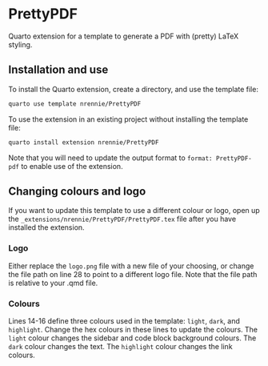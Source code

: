 # PrettyPDF

Quarto extension for a template to generate a PDF with (pretty) LaTeX styling.

## Installation and use

To install the Quarto extension, create a directory, and use the template file:

``` bash
quarto use template nrennie/PrettyPDF
```

To use the extension in an existing project without installing the template file:

``` bash
quarto install extension nrennie/PrettyPDF
```
Note that you will need to update the output format to `format: PrettyPDF-pdf` to enable use of the extension.

## Changing colours and logo

If you want to update this template to use a different colour or logo, open up the `_extensions/nrennie/PrettyPDF/PrettyPDF.tex` file after you have installed the extension.

### Logo

Either replace the `logo.png` file with a new file of your choosing, or change the file path on line 28 to point to a different logo file. Note that the file path is relative to your .qmd file.

### Colours

Lines 14-16 define three colours used in the template: `light`, `dark`, and `highlight`. Change the hex colours in these lines to update the colours. The `light` colour changes the sidebar and code block background colours. The `dark` colour changes the text. The `highlight` colour changes the link colours.





